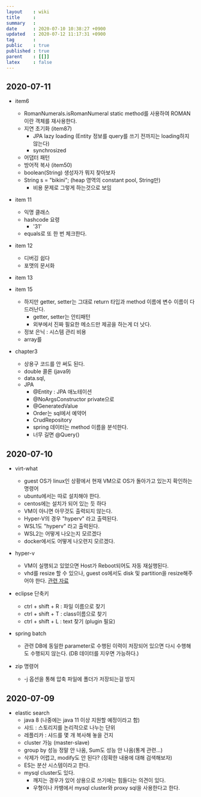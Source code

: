 ```yaml
---
layout    : wiki
title     : 
summary   : 
date      : 2020-07-10 10:38:27 +0900
updated   : 2020-07-12 11:17:31 +0900
tag       : 
public    : true
published : true
parent    : [[]]
latex     : false
---
```


## 2020-07-11
- item6
	- RomanNumerals.isRomanNumeral static method를 사용하여 ROMAN이란 객체를 재사용한다.
	- 지연 초기화 (item87)
		- JPA lazy loading (Entity 정보를 query를 쓰기 전까지는 loading하지 않는다)
		- synchrosized
	- 어댑터 패턴
	- 방어적 복사 (item50)
	- boolean(String) 생성자가 뭐지 찾아보자
	- String s = "bikini"; (heap 영역의 constant pool, String만) 
		- 비용 문제로 그렇게 하는것으로 보임
- item 11
	- 익명 클래스
	- hashcode 요령
		- '31'
	- equals로 또 한 번 체크한다.

- item 12
	- 디버깅 쉽다
	- 포맷의 문서화
- item 13
- item 15
	- 하지만 getter, setter는 그대로 return 타입과 method 이름에 변수 이름이 다 드러난다.
		- getter, setter는 안티패턴
		- 외부에서 진짜 필요한 메소드만 제공을 하는게 더 낫다.
	- 정보 은닉 : 시스템 관리 비용
	- array를 
- chapter3
	- 상용구 코드를 안 써도 된다.
	- double 콜론 (java9)
	- data.sql, 
	- JPA
		- @Entity : JPA 애노테이션
		- @NoArgsConstructor private으로
		- @GeneratedValue
		- Order는 sql에서 예약어
		- CrudRepository
		- spring 데이터는 method 이름을 분석한다.
		- 너무 길면 @Query()
		

## 2020-07-10

- virt-what
	- guest OS가 linux인 상황에서 현재 VM으로 OS가 돌아가고 있는지 확인하는 명령어
	- ubuntu에서는 따로 설치해야 한다.
	- centos에는 설치가 되어 있는 듯 하다
	- VM이 아니면 아무것도 출력되지 않는다.
	- Hyper-V의 경우 "hyperv" 라고 출력된다.
	- WSL1도 "hyperv" 라고 출력된다.
	- WSL2는 어떻게 나오는지 모르겠다
	- docker에서도 어떻게 나오련지 모르겠다.
 
- hyper-v
	- VM이 실행되고 있었으면 Host가 Reboot되어도 자동 재실행된다.
	- vhd를 resize 할 수 있으나, guest os에서도 disk 및 partition을 resize해주어야 한다. [관련 자료](https://sjnov11.github.io/blog/cent_os/2018/11/02/extend_disk_size_on_centos7.html)

- eclipse 단축키
	- ctrl + shift + R : 파일 이름으로 찾기
	- ctrl + shift + T : class이름으로 찾기
	- ctrl + shift + L : text 찾기 (plugin 필요)
 
- spring batch
	- 관련 DB에 동일한 parameter로 수행된 이력이 저장되어 있으면 다시 수행해도 수행되지 않는다. (DB 데이터를 지우면 가능하다.)
 
- zip 명령어
	- -j 옵션을 통해 압축 파일에 폴더가 저장되는걸 방지

## 2020-07-09

- elastic search
	- java 8 (나중에는 java 11 이상 지원할 예정이라고 함)
	- 샤드 : 스토리지를 논리적으로 나누는 단위
	- 레플리카 : 샤드를 몇 개 복사해 놓을 건지
	- cluster 가능 (master-slave)
	- group by 성능 정말 안 나옴, Sum도 성능 안 나옴(통계 관련...)
	- 삭제가 어렵고, modify도 안 된다? (정확한 내용에 대해 검색해보자)
	- ES는 분산 시스템이라고 한다.
	- mysql cluster도 있다.
		- 깨지는 경우가 있어 상용으로 쓰기에는 힘들다는 의견이 있다.
		- 우형이나 카뱅에서 mysql cluster와 proxy sql을 사용한다고 한다.
